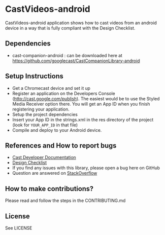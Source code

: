 # CastVideos-android

CastVideos-android application shows how to cast videos from an android device in a way that is fully compliant with the Design Checklist. 

## Dependencies
* cast-companion-android : can be downloaded here at https://github.com/googlecast/CastCompanionLibrary-android

## Setup Instructions
* Get a Chromecast device and set it up
* Register an application on the Developers Console (http://cast.google.com/publish). The easiest would be to use the Styled Media Receiver option there. 
You will get an App ID when you finish registering your application.
* Setup the project dependencies
* Insert your App ID in the strings.xml in the res directory of the project (look for `YOUR_APP_ID` in that file)
* Compile and deploy to your Android device.

## References and How to report bugs
* [Cast Developer Documentation](http://developers.google.com/cast/)
* [Design Checklist](http://developers.google.com/cast/docs/design_checklist)
* If you find any issues with this library, please open a bug here on GitHub
* Question are answered on [StackOverflow](http://stackoverflow.com/questions/tagged/google-cast)

## How to make contributions?
Please read and follow the steps in the CONTRIBUTING.md

## License
See LICENSE
